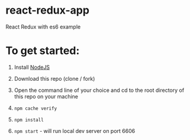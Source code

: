 # react-redux-app
React Redux with es6 example



# To get started:  


1. Install [NodeJS](http://www.nodejs.org)
2. Download this repo (clone / fork)

3. Open the command line of your choice and cd to the root directory of this repo on your machine

4. `npm cache verify`
5. `npm install`
6. `npm start` - will run local dev server on port 6606
